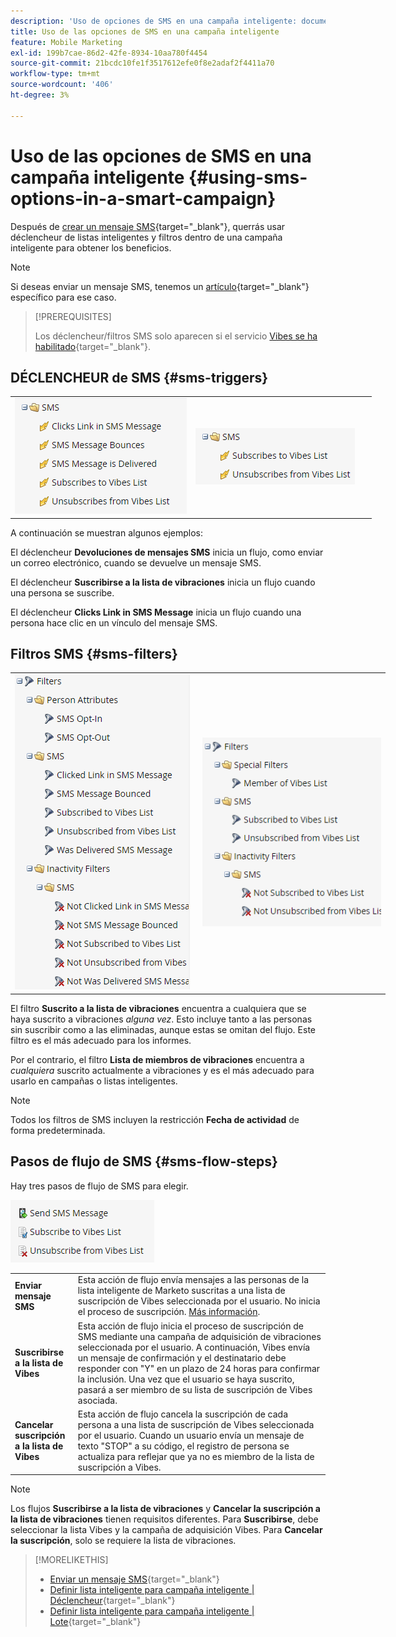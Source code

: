 ```yaml
---
description: 'Uso de opciones de SMS en una campaña inteligente: documentos de Marketo, documentación del producto'
title: Uso de las opciones de SMS en una campaña inteligente
feature: Mobile Marketing
exl-id: 199b7cae-86d2-42fe-8934-10aa780f4454
source-git-commit: 21bcdc10fe1f3517612efe0f8e2adaf2f4411a70
workflow-type: tm+mt
source-wordcount: '406'
ht-degree: 3%

---
```


# Uso de las opciones de SMS en una campaña inteligente {#using-sms-options-in-a-smart-campaign}

Después de [crear un mensaje SMS](/help/marketo/product-docs/mobile-marketing/vibes-sms-messages/create-an-sms-message.md){target="_blank"}, querrás usar déclencheur de listas inteligentes y filtros dentro de una campaña inteligente para obtener los beneficios.

>[!NOTE]
>
>Si deseas enviar un mensaje SMS, tenemos un [artículo](/help/marketo/product-docs/mobile-marketing/vibes-sms-messages/send-an-sms-message.md){target="_blank"} específico para ese caso.

>[!PREREQUISITES]
>
>Los déclencheur/filtros SMS solo aparecen si el servicio [Vibes se ha habilitado](/help/marketo/product-docs/mobile-marketing/admin/add-vibes-as-a-launchpoint-service.md){target="_blank"}.

## DÉCLENCHEUR de SMS {#sms-triggers}

<table style="width:600px">
  <tr>
    <td style="width:50%"><img src="assets/using-sms-options-in-a-smart-campaign-1.png"></td>
    <td style="width:50%"><img src="assets/using-sms-options-in-a-smart-campaign-2.png"></td>
  </tr>
</table>

A continuación se muestran algunos ejemplos:

El déclencheur **Devoluciones de mensajes SMS** inicia un flujo, como enviar un correo electrónico, cuando se devuelve un mensaje SMS.

El déclencheur **Suscribirse a la lista de vibraciones** inicia un flujo cuando una persona se suscribe.

El déclencheur **Clicks Link in SMS Message** inicia un flujo cuando una persona hace clic en un vínculo del mensaje SMS.

## Filtros SMS {#sms-filters}

<table style="width:600px">
  <tr>
    <td style="width:50%"><img src="assets/using-sms-options-in-a-smart-campaign-3.png"></td>
    <td style="width:50%"><img src="assets/using-sms-options-in-a-smart-campaign-4.png"></td>
  </tr>
</table>

El filtro **Suscrito a la lista de vibraciones** encuentra a cualquiera que se haya suscrito a vibraciones *alguna vez*. Esto incluye tanto a las personas sin suscribir como a las eliminadas, aunque estas se omitan del flujo. Este filtro es el más adecuado para los informes.

Por el contrario, el filtro **Lista de miembros de vibraciones** encuentra a *cualquiera* suscrito actualmente a vibraciones y es el más adecuado para usarlo en campañas o listas inteligentes.

>[!NOTE]
>
>Todos los filtros de SMS incluyen la restricción **Fecha de actividad** de forma predeterminada.

## Pasos de flujo de SMS {#sms-flow-steps}

Hay tres pasos de flujo de SMS para elegir.

![](assets/using-sms-options-in-a-smart-campaign-5.png)

<table>
<tbody>
  <tr>
    <td style="width:20%"><b>Enviar mensaje SMS</b></td>
    <td>Esta acción de flujo envía mensajes a las personas de la lista inteligente de Marketo suscritas a una lista de suscripción de Vibes seleccionada por el usuario. No inicia el proceso de suscripción. <a href="/help/marketo/product-docs/mobile-marketing/vibes-sms-messages/send-an-sms-message.md">Más información</a>.</td>
  </tr>

<tr>
    <td style="width:20%"><b>Suscribirse a la lista de Vibes</b></td>
    <td>Esta acción de flujo inicia el proceso de suscripción de SMS mediante una campaña de adquisición de vibraciones seleccionada por el usuario. A continuación, Vibes envía un mensaje de confirmación y el destinatario debe responder con "Y" en un plazo de 24 horas para confirmar la inclusión. Una vez que el usuario se haya suscrito, pasará a ser miembro de su lista de suscripción de Vibes asociada.</td>
  </tr>
  <tr>
    <td style="width:20%"><b>Cancelar suscripción a la lista de Vibes</b></td>
    <td>Esta acción de flujo cancela la suscripción de cada persona a una lista de suscripción de Vibes seleccionada por el usuario. Cuando un usuario envía un mensaje de texto "STOP" a su código, el registro de persona se actualiza para reflejar que ya no es miembro de la lista de suscripción a Vibes.</td>
  </tr>
  </tbody>
</table>

>[!NOTE]
>
>Los flujos **Suscribirse a la lista de vibraciones** y **Cancelar la suscripción a la lista de vibraciones** tienen requisitos diferentes. Para **Suscribirse**, debe seleccionar la lista Vibes y la campaña de adquisición Vibes. Para **Cancelar la suscripción**, solo se requiere la lista de vibraciones.

>[!MORELIKETHIS]
>
>* [Enviar un mensaje SMS](/help/marketo/product-docs/mobile-marketing/vibes-sms-messages/send-an-sms-message.md){target="_blank"}
>* [Definir lista inteligente para campaña inteligente | Déclencheur](/help/marketo/product-docs/core-marketo-concepts/smart-campaigns/creating-a-smart-campaign/define-smart-list-for-smart-campaign-trigger.md){target="_blank"}
>* [Definir lista inteligente para campaña inteligente | Lote](/help/marketo/product-docs/core-marketo-concepts/smart-campaigns/creating-a-smart-campaign/define-smart-list-for-smart-campaign-batch.md){target="_blank"}
